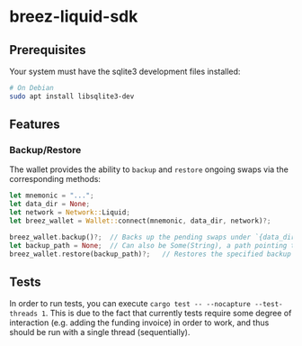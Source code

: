 # breez-liquid-sdk

## Prerequisites

Your system must have the sqlite3 development files installed:

```bash
# On Debian
sudo apt install libsqlite3-dev
```
## Features

### Backup/Restore
The wallet provides the ability to `backup` and `restore` ongoing swaps via the corresponding methods:
```rust
let mnemonic = "...";
let data_dir = None;
let network = Network::Liquid;
let breez_wallet = Wallet::connect(mnemonic, data_dir, network)?;

breez_wallet.backup()?;  // Backs up the pending swaps under `{data_dir}/backup{-testnet}.sql`. Overwrites previous versions.
let backup_path = None;  // Can also be Some(String), a path pointing to the database. Default is `{data_dir}/backup{-testnet}.sql`
breez_wallet.restore(backup_path)?;   // Restores the specified backup
```

## Tests
In order to run tests, you can execute `cargo test -- --nocapture --test-threads 1`. This is due to the fact that currently tests require some degree of interaction (e.g. adding the funding invoice) in order to work, and thus should be run with a single thread (sequentially).
